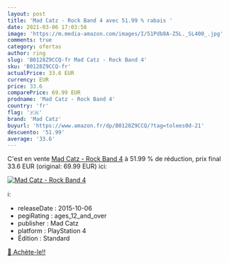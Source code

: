 ```yaml
---
layout: post
title: 'Mad Catz - Rock Band 4 avec 51.99 % rabais '
date: 2021-03-06 17:03:58
image: 'https://m.media-amazon.com/images/I/51Pdb8A-Z5L._SL400_.jpg'
comments: true
category: ofertas
author: ring
slug: 'B0128Z9CCQ-fr Mad Catz - Rock Band 4'
sku: 'B0128Z9CCQ-fr'
actualPrice: 33.6 EUR
currency: EUR
price: 33.6
comparePrice: 69.99 EUR
prodname: 'Mad Catz - Rock Band 4'
country: 'fr'
flag: '🇫🇷'
brand: 'Mad Catz'
buyurl: 'https://www.amazon.fr/dp/B0128Z9CCQ/?tag=tolees0d-21'
descuento: '51.99'
average: '33.6'
---
```


C'est en vente [Mad Catz - Rock Band 4](https://www.amazon.fr/dp/B0128Z9CCQ/?tag=tolees0d-21)  à  51.99 % de réduction, prix final  33.6 EUR (original: 69.99 EUR) ici:

[![Mad Catz - Rock Band 4](https://m.media-amazon.com/images/I/51Pdb8A-Z5L._SL400_.jpg)](https://www.amazon.fr/dp/B0128Z9CCQ/?tag=tolees0d-21)

ℹ️:

- releaseDate : 2015-10-06
- pegiRating : ages_12_and_over
- publisher : Mad Catz
- platform : PlayStation 4
- Édition : Standard

[🛒 Achète-le!!](https://www.amazon.fr/dp/B0128Z9CCQ/?tag=tolees0d-21)
